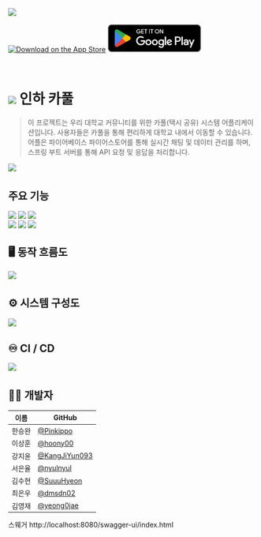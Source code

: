 <img src="https://github.com/yeong0jae/Algorithm/assets/83624600/79fea122-e0d0-460e-8ba5-37b465ecda9f">

<a href="https://itunes.apple.com/kr/app/인하카풀/id6471822092" target="_blank"><img src="https://user-images.githubusercontent.com/67373938/227817078-7aab7bea-3af0-4930-b341-1a166a39501d.svg" alt="Download on the App Store" width="168"></a>
<a href="https://play.google.com/store/apps/details?id=com.objects.inha_carpool&hl=ko-KR" target="_blank"><img src="https://github.com/jitsi/jitsi-meet/raw/master/resources/img/google-play-badge.png" alt="Get it on Google Play" width="189"></a>

<br>

# <img src="https://github.com/yeong0jae/Algorithm/assets/83624600/9c8db1b8-5ff5-478d-9d53-61a1f4848960" width="30"> 인하 카풀

> 이 프로젝트는 우리 대학교 커뮤니티를 위한 카풀(택시 공유) 시스템 어플리케이션입니다. 사용자들은 카풀을 통해 편리하게 대학교 내에서 이동할 수 있습니다. 어플은 파이어베이스 파이어스토어를 통해 실시간 채팅 및 데이터 관리를 하며, 스프링 부트 서버를 통해 API 요청 및 응답을 처리합니다.


<img src="https://github.com/yeong0jae/Algorithm/assets/83624600/c298b38c-0dad-47f5-ae47-874b5c4b79c5" width="210">


<br>

## 주요 기능

<img src="https://github.com/yeong0jae/Algorithm/assets/83624600/46ceb3a7-d776-4359-8691-49c65ce3b8bd" width="210"> 
<img src="https://github.com/yeong0jae/Algorithm/assets/83624600/5be11dc8-e713-4d11-961a-754426557afb" width="210">
<img src="https://github.com/yeong0jae/Algorithm/assets/83624600/e611a92b-b198-4f66-8cb4-c30bd2f6bef7" width="210">
<br>
<img src="https://github.com/yeong0jae/Algorithm/assets/83624600/750cd153-4083-4c3f-9cec-6242291ce9a4" width="210">
<img src="https://github.com/yeong0jae/Algorithm/assets/83624600/e7612bd7-8985-4b1b-a0ae-c14072b13097" width="210">
<img src="https://github.com/yeong0jae/Algorithm/assets/83624600/13469479-3bf9-4435-96fc-5919ffdb47ae" width="210">

<br>

## 🖥 동작 흐름도

<img src="https://github.com/yeong0jae/Algorithm/assets/83624600/333e9922-5262-4deb-894b-c849b2be346f">

<br>

## ⚙️ 시스템 구성도

<img src="https://github.com/yeong0jae/Algorithm/assets/83624600/85fc2d4f-fcdc-44aa-8858-2f664e3d2811">

<br>

## ♾️ CI / CD

<img src="https://github.com/user-attachments/assets/ae8353c8-9973-41f5-9302-36e34100c46f">


<br>

## 🧑‍💻 개발자

| 이름   | GitHub                                           |
| ------ | ------------------------------------------------ |
| 한승완 | [@Pinkippo](https://github.com/Pinkippo)         |
| 이상훈 | [@hoony00](https://github.com/hoony00)           |
| 강지윤 | [@KangJiYun093](https://github.com/KangJiYun093) |
| 서은율 | [@nyulnyul](https://github.com/nyulnyul)         |
| 김수현 | [@SuuuHyeon](https://github.com/SuuuHyeon)       |
| 최은우 | [@dmsdn02](https://github.com/dmsdn02)           |
| 김영재 | [@yeong0jae](https://github.com/yeong0jae)       |


스웨거 
http://localhost:8080/swagger-ui/index.html 


